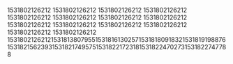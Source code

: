 1531802126212
1531802126212
1531802126212
1531802126212
1531802126212
1531802126212
1531802126212
1531802126212
1531802126212
1531802126212
1531802126212
1531802126212
1531802126212
1531802126212
1531802126212153181380795515318161302571531818091832153181919887615318215623931531821749575153182217231815318224702731531822747788